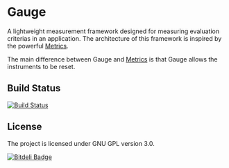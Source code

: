 Gauge
=====

A lightweight measurement framework designed for measuring evaluation criterias in an application.
The architecture of this framework is inspired by the powerful [Metrics][metrics].

The main difference between Gauge and [Metrics][metrics] is that Gauge allows the instruments to be reset.

## Build Status
[![Build Status](https://travis-ci.org/mashti/gauge.png?branch=master)](https://travis-ci.org/mashti/gauge)

## License
The project is licensed under GNU GPL version 3.0.


[![Bitdeli Badge](https://d2weczhvl823v0.cloudfront.net/mashti/gauge/trend.png)](https://bitdeli.com/free "Bitdeli Badge")

[metrics]:http://metrics.codahale.com/
